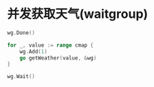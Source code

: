 并发获取天气(waitgroup)
=====================
```go
wg.Done()

for _, value := range cmap {
    wg.Add(1)
    go getWeather(value, &wg)
}

wg.Wait()
```